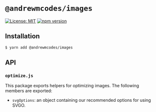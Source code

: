 # `@andrewmcodes/images`

[![License: MIT](https://img.shields.io/badge/License-MIT-green.svg)](../../LICENSE.md) [![npm version](https://badge.fury.io/js/%40andrewmcodes%2Fimages.svg)](https://badge.fury.io/js/%40andrewmcodes%2Fimages.svg)



## Installation

```bash
$ yarn add @andrewmcodes/images
```

## API

### `optimize.js`

This package exports helpers for optimizing images. The following members are exported:

* `svgOptions`: an object containing our recommended options for using SVGO.
